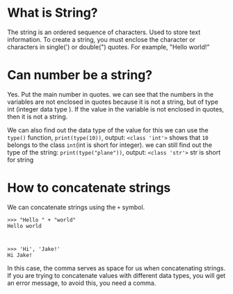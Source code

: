 # What is String?

The string is an ordered sequence of characters. Used to store text information. To create a string, you must enclose the character or characters in single(') or double(") quotes. For example, "Hello world!"

# Can number be a string?

Yes. Put the main number in quotes.
we can see that the numbers in the variables are not enclosed in quotes because it is not a string, but of type int (integer data type
). If the value in the variable is not enclosed in quotes, then it is not a string.  

We can also find out the data type of the value for this we can use the `type()` function, `print(type(10))`, output: `<class 'int'>` shows that `10` belongs to the class `int`(int is short for integer). we can still find out the type of the string: `print(type("plane"))`, output: `<class 'str'>` str is short for string

# How to concatenate strings

We can concatenate strings using the `+` symbol.

```
>>> "Hello " + "world"
Hello world
```

#

```
>>> 'Hi', 'Jake!'
Hi Jake!
```
In this case, the comma serves as space for us when concatenating strings. If you are trying to concatenate values ​​with different data types, you will get an error message, to avoid this, you need a comma.
